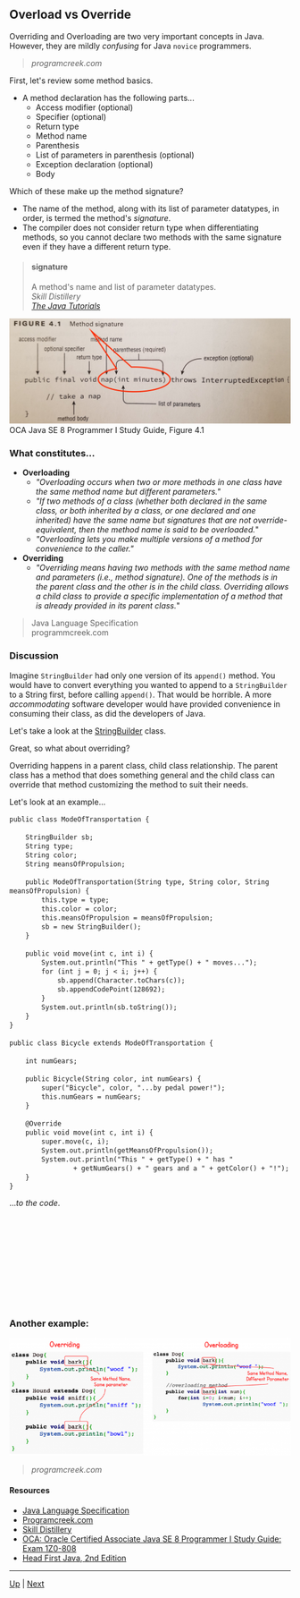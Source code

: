 ## Overload vs Override

Overriding and Overloading are two very important concepts in Java. However, they are mildly _confusing_ for Java `novice` programmers.
>_programcreek.com_ 

First, let's review some method basics.

* A method declaration has the following parts...
  * Access modifier (optional)
  * Specifier (optional)
  * Return type
  * Method name
  * Parenthesis
  * List of parameters in parenthesis (optional)
  * Exception declaration (optional)
  * Body 
 
Which of these make up the method signature?
 
  * The name of the method, along with its list of parameter datatypes, in order, is termed the method's _signature_.  
  * The compiler does not consider return type when differentiating methods, so you cannot declare two methods with the same signature even if they have a different return type.

> #### signature
> A method's name and list of parameter datatypes.  
_Skill Distillery_  
_[The Java Tutorials](https://docs.oracle.com/javase/tutorial/java/javaOO/methods.html)_

![OCA Java SE 8 Programmer I Study Guide, Figure 4.1](https://github.com/robrides/methodoverloading/blob/master/OCAStudyGuideFig4.1.jpg)
OCA Java SE 8 Programmer I Study Guide, Figure 4.1

### What constitutes...
 * **Overloading**
   * _"Overloading occurs when two or more methods in one class have the same method name but different parameters."_
   * _"If two methods of a class (whether both declared in the same class, or both inherited by a class, or one declared and one inherited) have the same name but signatures that are not override-equivalent, then the method name is said to be overloaded._"
   * _"Overloading lets you make multiple versions of a method for convenience to the caller."_
 * **Overriding**
   * _"Overriding means having two methods with the same method name and parameters (i.e., method signature). One of the methods is in the parent class and the other is in the child class. Overriding allows a child class to provide a specific implementation of a method that is already provided in its parent class._"

>Java Language Specification   
programmcreek.com

### Discussion

Imagine `StringBuilder` had only one version of its `append()` method.  You would have to convert everything you wanted to append to a `StringBuilder` to a String first, before calling `append()`.  That would be horrible.  A more _accommodating_ software developer would have provided convenience in consuming their class, as did the developers of Java.  

Let's take a look at the [StringBuilder](https://docs.oracle.com/javase/8/docs/api/java/lang/StringBuilder.html) class.

Great, so what about overriding?  

Overriding happens in a parent class, child class relationship. The parent class has a method that does something general and the child class can override that method customizing the method to suit their needs.

Let's look at an example...

```
public class ModeOfTransportation {

	StringBuilder sb;
	String type;
	String color;
	String meansOfPropulsion;

	public ModeOfTransportation(String type, String color, String meansOfPropulsion) {
		this.type = type;
		this.color = color;
		this.meansOfPropulsion = meansOfPropulsion;
		sb = new StringBuilder();
	}

	public void move(int c, int i) {
		System.out.println("This " + getType() + " moves...");
		for (int j = 0; j < i; j++) {
			sb.append(Character.toChars(c));
			sb.appendCodePoint(128692);
		}
		System.out.println(sb.toString());
	}
}

public class Bicycle extends ModeOfTransportation {

	int numGears;
	
	public Bicycle(String color, int numGears) {
		super("Bicycle", color, "...by pedal power!");
		this.numGears = numGears;
	}
	
	@Override
	public void move(int c, int i) {
		super.move(c, i);
		System.out.println(getMeansOfPropulsion());
		System.out.println("This " + getType() + " has " 
				+ getNumGears() + " gears and a " + getColor() + "!");
	}
}
```
..._to the code_.

```











```

### Another example:

![Overloading vs Overriding](https://github.com/robrides/methodoverloading/blob/master/overloading-vs-overriding.png)
>_programcreek.com_ 

#### Resources
* [Java Language Specification](https://docs.oracle.com/javase/specs/jls/se7/html/jls-8.html#jls-8.4.9) 
* [Programcreek.com](https://www.programcreek.com/2009/02/overriding-and-overloading-in-java-with-examples/)
* [Skill Distillery](https://github.com/SkillDistillery/SD20/blob/07b4bda901353004c384bd88cf5c5837240d9962/jfop/Methods/parameters2.md)
* [OCA: Oracle Certified Associate Java SE 8 Programmer I Study Guide: Exam 1Z0-808](https://www.oreilly.com/library/view/oca-oracle-certified/9781118957424/)
* [Head First Java, 2nd Edition](https://www.oreilly.com/library/view/head-first-java/0596009208/)

<hr>

[Up](../master/README.md) | [Next](https://github.com/robrides/methodoverloading/blob/master/overloadingRules.md)